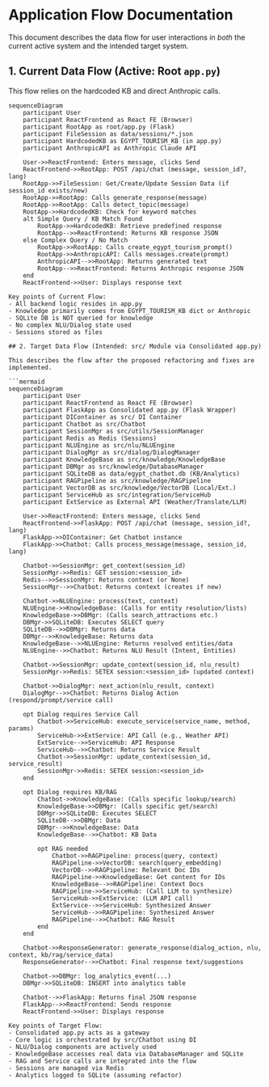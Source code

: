 # Application Flow Documentation

This document describes the data flow for user interactions in *both* the current active system and the intended target system.

## 1. Current Data Flow (Active: Root `app.py`)

This flow relies on the hardcoded KB and direct Anthropic calls.

```mermaid
sequenceDiagram
    participant User
    participant ReactFrontend as React FE (Browser)
    participant RootApp as root/app.py (Flask)
    participant FileSession as data/sessions/*.json
    participant HardcodedKB as EGYPT_TOURISM_KB (in app.py)
    participant AnthropicAPI as Anthropic Claude API

    User->>ReactFrontend: Enters message, clicks Send
    ReactFrontend->>RootApp: POST /api/chat (message, session_id?, lang)
    RootApp->>FileSession: Get/Create/Update Session Data (if session_id exists/new)
    RootApp->>RootApp: Calls generate_response(message)
    RootApp->>RootApp: Calls detect_topic(message)
    RootApp->>HardcodedKB: Check for keyword matches
    alt Simple Query / KB Match Found
        RootApp->>HardcodedKB: Retrieve predefined response
        RootApp-->>ReactFrontend: Returns KB response JSON
    else Complex Query / No Match
        RootApp->>RootApp: Calls create_egypt_tourism_prompt()
        RootApp->>AnthropicAPI: Calls messages.create(prompt)
        AnthropicAPI-->>RootApp: Returns generated text
        RootApp-->>ReactFrontend: Returns Anthropic response JSON
    end
    ReactFrontend->>User: Displays response text

Key points of Current Flow:
- All backend logic resides in app.py
- Knowledge primarily comes from EGYPT_TOURISM_KB dict or Anthropic
- SQLite DB is NOT queried for knowledge
- No complex NLU/Dialog state used
- Sessions stored as files

## 2. Target Data Flow (Intended: src/ Module via Consolidated app.py)

This describes the flow after the proposed refactoring and fixes are implemented.

```mermaid
sequenceDiagram
    participant User
    participant ReactFrontend as React FE (Browser)
    participant FlaskApp as Consolidated app.py (Flask Wrapper)
    participant DIContainer as src/ DI Container
    participant Chatbot as src/Chatbot
    participant SessionMgr as src/utils/SessionManager
    participant Redis as Redis (Sessions)
    participant NLUEngine as src/nlu/NLUEngine
    participant DialogMgr as src/dialog/DialogManager
    participant KnowledgeBase as src/knowledge/KnowledgeBase
    participant DBMgr as src/knowledge/DatabaseManager
    participant SQLiteDB as data/egypt_chatbot.db (KB/Analytics)
    participant RAGPipeline as src/knowledge/RAGPipeline
    participant VectorDB as src/knowledge/VectorDB (Local/Ext.)
    participant ServiceHub as src/integration/ServiceHub
    participant ExtService as External API (Weather/Translate/LLM)

    User->>ReactFrontend: Enters message, clicks Send
    ReactFrontend->>FlaskApp: POST /api/chat (message, session_id?, lang)
    FlaskApp->>DIContainer: Get Chatbot instance
    FlaskApp->>Chatbot: Calls process_message(message, session_id, lang)

    Chatbot->>SessionMgr: get_context(session_id)
    SessionMgr->>Redis: GET session:<session_id>
    Redis-->>SessionMgr: Returns context (or None)
    SessionMgr-->>Chatbot: Returns context (creates if new)

    Chatbot->>NLUEngine: process(text, context)
    NLUEngine->>KnowledgeBase: (Calls for entity resolution/lists)
    KnowledgeBase->>DBMgr: (Calls search_attractions etc.)
    DBMgr->>SQLiteDB: Executes SELECT query
    SQLiteDB-->>DBMgr: Returns data
    DBMgr-->>KnowledgeBase: Returns data
    KnowledgeBase-->>NLUEngine: Returns resolved entities/data
    NLUEngine-->>Chatbot: Returns NLU Result (Intent, Entities)

    Chatbot->>SessionMgr: update_context(session_id, nlu_result)
    SessionMgr->>Redis: SETEX session:<session_id> (updated context)

    Chatbot->>DialogMgr: next_action(nlu_result, context)
    DialogMgr-->>Chatbot: Returns Dialog Action (respond/prompt/service call)

    opt Dialog requires Service Call
        Chatbot->>ServiceHub: execute_service(service_name, method, params)
        ServiceHub->>ExtService: API Call (e.g., Weather API)
        ExtService-->>ServiceHub: API Response
        ServiceHub-->>Chatbot: Returns Service Result
        Chatbot->>SessionMgr: update_context(session_id, service_result)
        SessionMgr->>Redis: SETEX session:<session_id>
    end

    opt Dialog requires KB/RAG
        Chatbot->>KnowledgeBase: (Calls specific lookup/search)
        KnowledgeBase->>DBMgr: (Calls specific get/search)
        DBMgr->>SQLiteDB: Executes SELECT
        SQLiteDB-->>DBMgr: Data
        DBMgr-->>KnowledgeBase: Data
        KnowledgeBase-->>Chatbot: KB Data

        opt RAG needed
            Chatbot->>RAGPipeline: process(query, context)
            RAGPipeline->>VectorDB: search(query_embedding)
            VectorDB-->>RAGPipeline: Relevant Doc IDs
            RAGPipeline->>KnowledgeBase: Get content for IDs
            KnowledgeBase-->>RAGPipeline: Context Docs
            RAGPipeline->>ServiceHub: (Call LLM to synthesize)
            ServiceHub->>ExtService: (LLM API call)
            ExtService-->>ServiceHub: Synthesized Answer
            ServiceHub-->>RAGPipeline: Synthesized Answer
            RAGPipeline-->>Chatbot: RAG Result
        end
    end

    Chatbot->>ResponseGenerator: generate_response(dialog_action, nlu, context, kb/rag/service_data)
    ResponseGenerator-->>Chatbot: Final response text/suggestions

    Chatbot->>DBMgr: log_analytics_event(...)
    DBMgr->>SQLiteDB: INSERT into analytics table

    Chatbot-->>FlaskApp: Returns final JSON response
    FlaskApp-->>ReactFrontend: Sends response
    ReactFrontend->>User: Displays response

Key points of Target Flow:
- Consolidated app.py acts as a gateway
- Core logic is orchestrated by src/Chatbot using DI
- NLU/Dialog components are actively used
- KnowledgeBase accesses real data via DatabaseManager and SQLite
- RAG and Service calls are integrated into the flow
- Sessions are managed via Redis
- Analytics logged to SQLite (assuming refactor)